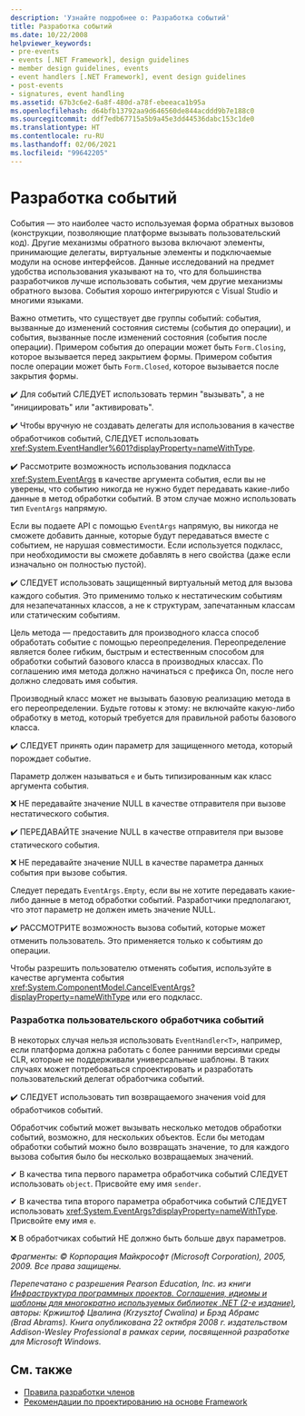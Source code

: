 ```yaml
---
description: 'Узнайте подробнее о: Разработка событий'
title: Разработка событий
ms.date: 10/22/2008
helpviewer_keywords:
- pre-events
- events [.NET Framework], design guidelines
- member design guidelines, events
- event handlers [.NET Framework], event design guidelines
- post-events
- signatures, event handling
ms.assetid: 67b3c6e2-6a8f-480d-a78f-ebeeaca1b95a
ms.openlocfilehash: d64bfb13792aa9d646560de844acddd9b7e188c0
ms.sourcegitcommit: ddf7edb67715a5b9a45e3dd44536dabc153c1de0
ms.translationtype: HT
ms.contentlocale: ru-RU
ms.lasthandoff: 02/06/2021
ms.locfileid: "99642205"
---
```

# <a name="event-design"></a>Разработка событий

События — это наиболее часто используемая форма обратных вызовов (конструкции, позволяющие платформе вызывать пользовательский код). Другие механизмы обратного вызова включают элементы, принимающие делегаты, виртуальные элементы и подключаемые модули на основе интерфейсов. Данные исследований на предмет удобства использования указывают на то, что для большинства разработчиков лучше использовать события, чем другие механизмы обратного вызова. События хорошо интегрируются с Visual Studio и многими языками.

 Важно отметить, что существует две группы событий: события, вызванные до изменений состояния системы (события до операции), и события, вызванные после изменений состояния (события после операции). Примером события до операции может быть `Form.Closing`, которое вызывается перед закрытием формы. Примером события после операции может быть `Form.Closed`, которое вызывается после закрытия формы.

 ✔️ Для событий СЛЕДУЕТ использовать термин "вызывать", а не "инициировать" или "активировать".

 ✔️ Чтобы вручную не создавать делегаты для использования в качестве обработчиков событий, СЛЕДУЕТ использовать <xref:System.EventHandler%601?displayProperty=nameWithType>.

 ✔️ Рассмотрите возможность использования подкласса <xref:System.EventArgs> в качестве аргумента события, если вы не уверены, что событию никогда не нужно будет передавать какие-либо данные в метод обработки событий. В этом случае можно использовать тип `EventArgs` напрямую.

 Если вы подаете API с помощью `EventArgs` напрямую, вы никогда не сможете добавить данные, которые будут передаваться вместе с событием, не нарушая совместимости. Если используется подкласс, при необходимости вы сможете добавлять в него свойства (даже если изначально он полностью пустой).

 ✔️ СЛЕДУЕТ использовать защищенный виртуальный метод для вызова каждого события. Это применимо только к нестатическим событиям для незапечатанных классов, а не к структурам, запечатанным классам или статическим событиям.

 Цель метода — предоставить для производного класса способ обработать событие с помощью переопределения. Переопределение является более гибким, быстрым и естественным способом для обработки событий базового класса в производных классах. По соглашению имя метода должно начинаться с префикса On, после него должно следовать имя события.

 Производный класс может не вызывать базовую реализацию метода в его переопределении. Будьте готовы к этому: не включайте какую-либо обработку в метод, который требуется для правильной работы базового класса.

 ✔️ СЛЕДУЕТ️ принять один параметр для защищенного метода, который порождает событие.

 Параметр должен называться `e` и быть типизированным как класс аргумента события.

 ❌ НЕ передавайте значение NULL в качестве отправителя при вызове нестатического события.

 ✔️ ПЕРЕДАВАЙТЕ значение NULL в качестве отправителя при вызове статического события.

 ❌ НЕ передавайте значение NULL в качестве параметра данных события при вызове события.

 Следует передать `EventArgs.Empty`, если вы не хотите передавать какие-либо данные в метод обработки событий. Разработчики предполагают, что этот параметр не должен иметь значение NULL.

 ✔️ РАССМОТРИТЕ возможность вызова событий, которые может отменить пользователь. Это применяется только к событиям до операции.

 Чтобы разрешить пользователю отменять события, используйте в качестве аргумента события <xref:System.ComponentModel.CancelEventArgs?displayProperty=nameWithType> или его подкласс.

### <a name="custom-event-handler-design"></a>Разработка пользовательского обработчика событий

 В некоторых случая нельзя использовать `EventHandler<T>`, например, если платформа должна работать с более ранними версиями среды CLR, которые не поддерживали универсальные шаблоны. В таких случаях может потребоваться спроектировать и разработать пользовательский делегат обработчика событий.

 ✔️ СЛЕДУЕТ️ использовать тип возвращаемого значения void для обработчиков событий.

 Обработчик событий может вызывать несколько методов обработки событий, возможно, для нескольких объектов. Если бы методам обработки событий можно было возвращать значение, то для каждого вызова события было бы несколько возвращаемых значений.

 ✔ В качества типа первого параметра обработчика событий СЛЕДУЕТ️ использовать `object`. Присвойте ему имя `sender`.

 ✔ В качества типа второго параметра обработчика событий СЛЕДУЕТ️ использовать <xref:System.EventArgs?displayProperty=nameWithType>. Присвойте ему имя `e`.

 ❌ В обработчиках событий НЕ должно быть больше двух параметров.

 *Фрагменты: © Корпорация Майкрософт (Microsoft Corporation), 2005, 2009. Все права защищены.*

 *Перепечатано с разрешения Pearson Education, Inc. из книги [Инфраструктура программных проектов. Соглашения, идиомы и шаблоны для многократно используемых библиотек .NET (2-е издание)](https://www.informit.com/store/framework-design-guidelines-conventions-idioms-and-9780321545619), авторы: Кржиштоф Цвалина (Krzysztof Cwalina) и Брэд Абрамс (Brad Abrams). Книга опубликована 22 октября 2008 г. издательством Addison-Wesley Professional в рамках серии, посвященной разработке для Microsoft Windows.*

## <a name="see-also"></a>См. также

- [Правила разработки членов](member.md)
- [Рекомендации по проектированию на основе Framework](index.md)
